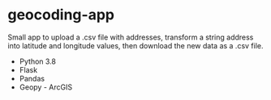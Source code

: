 # geocoding-app

Small app to upload a .csv file with addresses, transform a string address into latitude and longitude values, then download the new data as a .csv file.

- Python 3.8
- Flask
- Pandas
- Geopy - ArcGIS
